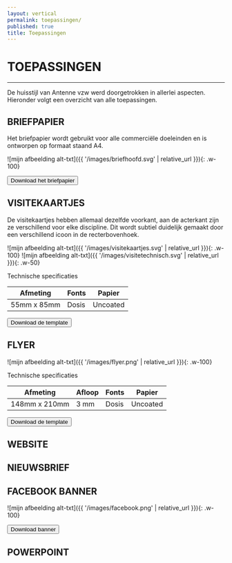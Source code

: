 ```yaml
---
layout: vertical
permalink: toepassingen/
published: true
title: Toepassingen
---
```


# TOEPASSINGEN
***

De huisstijl van Antenne vzw  werd doorgetrokken in allerlei aspecten. Hieronder volgt een overzicht van alle toepassingen.

## BRIEFPAPIER

Het briefpapier wordt gebruikt voor alle commerciële doeleinden en is ontworpen op formaat staand A4.

![mijn afbeelding alt-txt]({{ '/images/briefhoofd.svg' | relative_url }}){: .w-100}

<a href="https://studentarteveldehsbe-my.sharepoint.com/:b:/g/personal/stepmese_student_arteveldehs_be/EfwdPWdL4S5ElAicx78VJv4Bdkp-MkjcqiDY3bUA9i993g?e=70xZTT" target="_blank">
<button class="btn btn-block btn-primary btntoepassing"> Download het briefpapier</button>
</a>

## VISITEKAARTJES

De visitekaartjes hebben allemaal dezelfde voorkant, aan de acterkant zijn ze verschillend voor elke discipline. Dit wordt subtiel duidelijk gemaakt door een verschillend icoon in de recterbovenhoek. 

![mijn afbeelding alt-txt]({{ '/images/visitekaartjes.svg' | relative_url }}){: .w-100}
![mijn afbeelding alt-txt]({{ '/images/visitetechnisch.svg' | relative_url }}){: .w-50}

Technische specificaties

Afmeting | Fonts | Papier
------------ | ------------- | ------------ 
55mm x 85mm | Dosis | Uncoated


<a href="https://studentarteveldehsbe-my.sharepoint.com/:u:/g/personal/stepmese_student_arteveldehs_be/EXHngvl0B7JMq_3zBcxiS-0Bvi_hyzLmCeZEQeZ3hvnOhw?e=d5Ghdx" target="_blank">
<button class="btn btn-block btn-primary btntoepassing"> Download de template</button>
</a>
  
## FLYER
![mijn afbeelding alt-txt]({{ '/images/flyer.png' | relative_url }}){: .w-100}


Technische specificaties

Afmeting | Afloop  | Fonts | Papier
------------ | ------------- | ------------ | ------------ 
148mm x 210mm | 3 mm  | Dosis | Uncoated


<a href="https://studentarteveldehsbe-my.sharepoint.com/:f:/g/personal/stepmese_student_arteveldehs_be/EgDbLBJNw5lPo2Dtm7rg338BfJu9Uc2ZHmhTBEt4S64_cA?e=Tjz4kX" target="_blank">
<button class="btn btn-block btn-primary btntoepassing"> Download de template</button>
</a>

## WEBSITE

## NIEUWSBRIEF

## FACEBOOK BANNER

![mijn afbeelding alt-txt]({{ '/images/facebook.png' | relative_url }}){: .w-100}


<a href="https://studentarteveldehsbe-my.sharepoint.com/:i:/g/personal/stepmese_student_arteveldehs_be/EfbKQ2rGSwZMmuq1V22ahvgBwRbCGYfALn9ZUeusAjMtxg?e=pqdwSS" target="_blank">
<button class="btn btn-block btn-primary btntoepassing"> Download banner</button>
</a>

## POWERPOINT